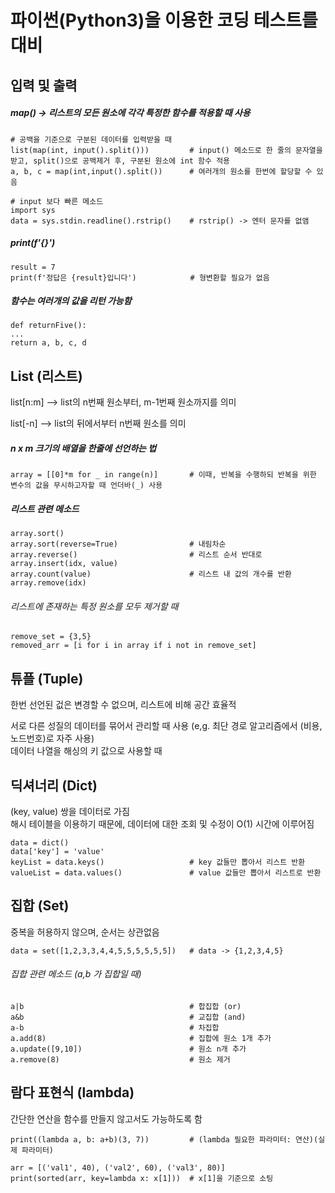 # 파이썬(Python3)을 이용한 코딩 테스트를 대비


## 입력 및 출력

##### map() -> 리스트의 모든 원소에 각각 특정한 함수를 적용할 때 사용

    # 공백을 기준으로 구분된 데이터를 입력받을 때
    list(map(int, input().split()))         # input() 메소드로 한 줄의 문자열을 받고, split()으로 공백제거 후, 구분된 원소에 int 함수 적용
    a, b, c = map(int,input().split())      # 여러개의 원소를 한번에 할당할 수 있음
    
    # input 보다 빠른 메소드
    import sys
    data = sys.stdin.readline().rstrip()    # rstrip() -> 엔터 문자를 없앰
    
##### print(f'{}')

    result = 7
    print(f'정답은 {result}입니다')            # 형변환할 필요가 없음

##### 함수는 여러개의 값을 리턴 가능함

    def returnFive():
    ...
    return a, b, c, d


## List (리스트)

list[n:m] --> list의 n번째 원소부터, m-1번째 원소까지를 의미

list[-n] --> list의 뒤에서부터 n번째 원소를 의미

##### n x m 크기의 배열을 한줄에 선언하는 법

    array = [[0]*m for _ in range(n)]       # 이때, 반복을 수행하되 반복을 위한 변수의 값을 무시하고자할 때 언더바(_) 사용
    
##### 리스트 관련 메소드

    array.sort()
    array.sort(reverse=True)                # 내림차순
    array.reverse()                         # 리스트 순서 반대로
    array.insert(idx, value)
    array.count(value)                      # 리스트 내 값의 개수를 반환
    array.remove(idx)
    
###### 리스트에 존재하는 특정 원소를 모두 제거할 때

    remove_set = {3,5}
    removed_arr = [i for i in array if i not in remove_set]
    

## 튜플 (Tuple)

한번 선언된 겂은 변경할 수 없으며, 리스트에 비해 공간 효율적   

서로 다른 성질의 데이터를 묶어서 관리할 때 사용 (e,g. 최단 경로 알고리즘에서 (비용,노드번호)로 자주 사용)   
데이터 나열을 해싱의 키 값으로 사용할 때

## 딕셔너리 (Dict)

(key, value) 쌍을 데이터로 가짐    
해시 테이블을 이용하기 때문에, 데이터에 대한 조회 및 수정이 O(1) 시간에 이루어짐    

    data = dict()
    data['key'] = 'value'
    keyList = data.keys()                   # key 값들만 뽑아서 리스트 반환
    valueList = data.values()               # value 값들만 뽑아서 리스트로 반환
    

## 집합 (Set)

중복을 허용하지 않으며, 순서는 상관없음

    data = set([1,2,3,3,4,4,5,5,5,5,5,5])   # data -> {1,2,3,4,5}
    
###### 집합 관련 메소드 (a,b 가 집합일 때)

    a|b                                     # 합집합 (or)
    a&b                                     # 교집합 (and)
    a-b                                     # 차집합
    a.add(8)                                # 집합에 원소 1개 추가
    a.update([9,10])                        # 원소 n개 추가
    a.remove(8)                             # 원소 제거


## 람다 표현식 (lambda)

간단한 연산을 함수를 만들지 않고서도 가능하도록 함

    print((lambda a, b: a+b)(3, 7))         # (lambda 필요한 파라미터: 연산)(실제 파라미터)
    
    arr = [('val1', 40), ('val2', 60), ('val3', 80)]
    print(sorted(arr, key=lambda x: x[1]))  # x[1]을 기준으로 소팅
    
